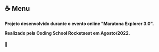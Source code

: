 <h2>☕️ Menu</h2>
<h4>
<p>Projeto desenvolvido durante o evento online "Maratona Explorer 3.0".</p>
<p>Realizado pela Coding School Rocketseat em Agosto/2022.</p>
</h4>

 🌻
